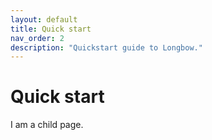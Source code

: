 ```yaml
---
layout: default
title: Quick start
nav_order: 2
description: "Quickstart guide to Longbow."
---
```


# Quick start

I am a child page.
